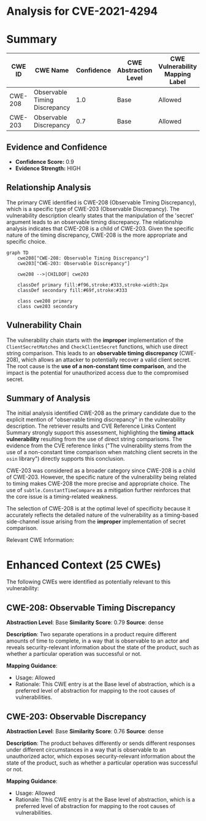 # Analysis for CVE-2021-4294

# Summary
| CWE ID | CWE Name | Confidence | CWE Abstraction Level | CWE Vulnerability Mapping Label | CWE-Vulnerability Mapping Notes |
|---|---|---|---|---|---|
| CWE-208 | Observable Timing Discrepancy | 1.0 | Base | Allowed | Primary CWE |
| CWE-203 | Observable Discrepancy | 0.7 | Base | Allowed | Secondary Candidate |

## Evidence and Confidence

*   **Confidence Score:** 0.9
*   **Evidence Strength:** HIGH

## Relationship Analysis
The primary CWE identified is CWE-208 (Observable Timing Discrepancy), which is a specific type of CWE-203 (Observable Discrepancy). The vulnerability description clearly states that the manipulation of the 'secret' argument leads to an observable timing discrepancy. The relationship analysis indicates that CWE-208 is a child of CWE-203. Given the specific nature of the timing discrepancy, CWE-208 is the more appropriate and specific choice.

```mermaid
graph TD
    cwe208["CWE-208: Observable Timing Discrepancy"]
    cwe203["CWE-203: Observable Discrepancy"]
    
    cwe208 -->|CHILDOF| cwe203
    
    classDef primary fill:#f96,stroke:#333,stroke-width:2px
    classDef secondary fill:#69f,stroke:#333
    
    class cwe208 primary
    class cwe203 secondary
```

## Vulnerability Chain
The vulnerability chain starts with the **improper** implementation of the `ClientSecretMatches` and `CheckClientSecret` functions, which use direct string comparison. This leads to an **observable timing discrepancy** (CWE-208), which allows an attacker to potentially recover a valid client secret. The root cause is the **use of a non-constant time comparison**, and the impact is the potential for unauthorized access due to the compromised secret.

## Summary of Analysis
The initial analysis identified CWE-208 as the primary candidate due to the explicit mention of "observable timing discrepancy" in the vulnerability description. The retriever results and CVE Reference Links Content Summary strongly support this assessment, highlighting the **timing attack vulnerability** resulting from the use of direct string comparisons. The evidence from the CVE reference links ("The vulnerability stems from the use of a non-constant time comparison when matching client secrets in the `osin` library") directly supports this conclusion.

CWE-203 was considered as a broader category since CWE-208 is a child of CWE-203. However, the specific nature of the vulnerability being related to timing makes CWE-208 the more precise and appropriate choice. The use of `subtle.ConstantTimeCompare` as a mitigation further reinforces that the core issue is a timing-related weakness.

The selection of CWE-208 is at the optimal level of specificity because it accurately reflects the detailed nature of the vulnerability as a timing-based side-channel issue arising from the **improper** implementation of secret comparison.

Relevant CWE Information:

# Enhanced Context (25 CWEs)
The following CWEs were identified as potentially relevant to this vulnerability:

## CWE-208: Observable Timing Discrepancy
**Abstraction Level**: Base
**Similarity Score**: 0.79
**Source**: dense

**Description**:
Two separate operations in a product require different amounts of time to complete, in a way that is observable to an actor and reveals security-relevant information about the state of the product, such as whether a particular operation was successful or not.

**Mapping Guidance**:
- Usage: Allowed
- Rationale: This CWE entry is at the Base level of abstraction, which is a preferred level of abstraction for mapping to the root causes of vulnerabilities.

## CWE-203: Observable Discrepancy
**Abstraction Level**: Base
**Similarity Score**: 0.76
**Source**: dense

**Description**:
The product behaves differently or sends different responses under different circumstances in a way that is observable to an unauthorized actor, which exposes security-relevant information about the state of the product, such as whether a particular operation was successful or not.

**Mapping Guidance**:
- Usage: Allowed
- Rationale: This CWE entry is at the Base level of abstraction, which is a preferred level of abstraction for mapping to the root causes of vulnerabilities.